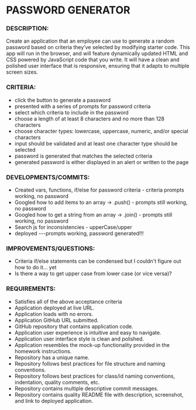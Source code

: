 # PASSWORD GENERATOR

### DESCRIPTION: 
Create an application that an employee can use to generate a random password based on criteria they’ve selected by modifying starter code. This app will run in the browser, and will feature dynamically updated HTML and CSS powered by JavaScript code that you write. It will have a clean and polished user interface that is responsive, ensuring that it adapts to multiple screen sizes.

### CRITERIA:

* click the button to generate a password
* presented with a series of prompts for password criteria
* select which criteria to include in the password
* choose a length of at least 8 characters and no more than 128 characters
* choose character types: lowercase, uppercase, numeric, and/or special characters
* input should be validated and at least one character type should be selected
* password is generated that matches the selected criteria
* generated password is either displayed in an alert or written to the page

### DEVELOPMENTS/COMMITS:

* Created vars, functions, if/else for password criteria - criteria prompts working, no password
* Googled how to add items to an array -> .push() - prompts still working, no password
* Googled how to get a string from an array -> .join() - prompts still working, no password
* Search js for inconsistencies - upperCase/upper
* deployed ---prompts working, password generated!!!

### IMPROVEMENTS/QUESTIONS:

* Criteria if/else statements can be condensed but I couldn't figure out how to do it... yet
* Is there a way to get upper case from lower case (or vice versa)? 


### REQUIREMENTS:

* Satisfies all of the above acceptance criteria
* Application deployed at live URL.
* Application loads with no errors.
* Application GitHub URL submitted.
* GitHub repository that contains application code.
* Application user experience is intuitive and easy to navigate.
* Application user interface style is clean and polished.
* Application resembles the mock-up functionality provided in the homework instructions.
* Repository has a unique name.
* Repository follows best practices for file structure and naming conventions.
* Repository follows best practices for class/id naming conventions, indentation, quality comments, etc.
* Repository contains multiple descriptive commit messages.
* Repository contains quality README file with description, screenshot, and link to deployed application.

